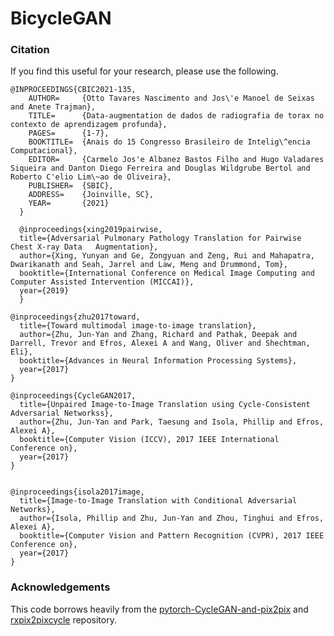 # BicycleGAN


### Citation

If you find this useful for your research, please use the following.

```
@INPROCEEDINGS{CBIC2021-135,
    AUTHOR=		{Otto Tavares Nascimento and Jos\'e Manoel de Seixas and Anete Trajman},
    TITLE=		{Data-augmentation de dados de radiografia de torax no contexto de aprendizagem profunda},
    PAGES=		{1-7},
    BOOKTITLE=	{Anais do 15 Congresso Brasileiro de Intelig\^encia Computacional},
    EDITOR=		{Carmelo Jos'e Albanez Bastos Filho and Hugo Valadares Siqueira and Danton Diego Ferreira and Douglas Wildgrube Bertol and Roberto C'elio Lim\~ao de Oliveira},
    PUBLISHER=	{SBIC},
    ADDRESS=	{Joinville, SC},
    YEAR=		{2021}
  }

  @inproceedings{xing2019pairwise,
  title={Adversarial Pulmonary Pathology Translation for Pairwise Chest X-ray Data   Augmentation},
  author={Xing, Yunyan and Ge, Zongyuan and Zeng, Rui and Mahapatra, Dwarikanath and Seah, Jarrel and Law, Meng and Drummond, Tom},
  booktitle={International Conference on Medical Image Computing and Computer Assisted Intervention (MICCAI)},
  year={2019}
  }
```

```
@inproceedings{zhu2017toward,
  title={Toward multimodal image-to-image translation},
  author={Zhu, Jun-Yan and Zhang, Richard and Pathak, Deepak and Darrell, Trevor and Efros, Alexei A and Wang, Oliver and Shechtman, Eli},
  booktitle={Advances in Neural Information Processing Systems},
  year={2017}
}

@inproceedings{CycleGAN2017,
  title={Unpaired Image-to-Image Translation using Cycle-Consistent Adversarial Networkss},
  author={Zhu, Jun-Yan and Park, Taesung and Isola, Phillip and Efros, Alexei A},
  booktitle={Computer Vision (ICCV), 2017 IEEE International Conference on},
  year={2017}
}


@inproceedings{isola2017image,
  title={Image-to-Image Translation with Conditional Adversarial Networks},
  author={Isola, Phillip and Zhu, Jun-Yan and Zhou, Tinghui and Efros, Alexei A},
  booktitle={Computer Vision and Pattern Recognition (CVPR), 2017 IEEE Conference on},
  year={2017}
}
```
### Acknowledgements

This code borrows heavily from the [pytorch-CycleGAN-and-pix2pix](https://github.com/junyanz/pytorch-CycleGAN-and-pix2pix) and [rxpix2pixcycle](https://github.com/bric-tb-softwares/rxpixp2pixcycle) repository.
